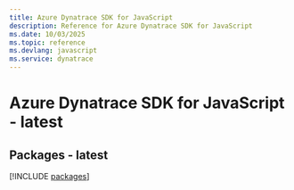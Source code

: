 ```yaml
---
title: Azure Dynatrace SDK for JavaScript
description: Reference for Azure Dynatrace SDK for JavaScript
ms.date: 10/03/2025
ms.topic: reference
ms.devlang: javascript
ms.service: dynatrace
---
```

# Azure Dynatrace SDK for JavaScript - latest
## Packages - latest
[!INCLUDE [packages](dynatrace-index.md)]